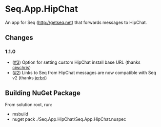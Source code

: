 # Seq.App.HipChat

An app for Seq (http://getseq.net) that forwards messages to HipChat.

## Changes

### 1.1.0

- ([#3](https://github.com/stayhard/Seq.App.HipChat/pull/2)) Option for setting custom HipChat install base URL (thanks [ciwchris](https://github.com/ciwchris))
- ([#2](https://github.com/stayhard/Seq.App.HipChat/pull/2)) Links to Seq from HipChat messages are now compatible with Seq v2 (thanks [jerbri](https://github.com/jerbri))

## Building NuGet Package

From solution root, run:

- msbuild
- nuget pack ./Seq.App.HipChat/Seq.App.HipChat.nuspec